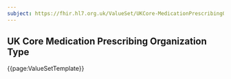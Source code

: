 ```yaml
---
subject: https://fhir.hl7.org.uk/ValueSet/UKCore-MedicationPrescribingOrganizationType
---
```

## UK Core Medication Prescribing Organization Type

{{page:ValueSetTemplate}}